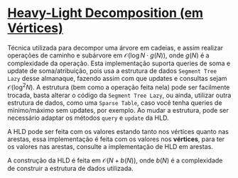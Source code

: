 # [Heavy-Light Decomposition (em Vértices)](hld.cpp)

Técnica utilizada para decompor uma árvore em cadeias, e assim realizar operações de caminho e subárvore em $\mathcal{O}(\log N \cdot g(N))$, onde $g(N)$ é a complexidade da operação. Esta implementação suporta queries de soma e update de soma/atribuição, pois usa a estrutura de dados `Segment Tree Lazy` desse almanaque, fazendo assim com que updates e consultas sejam  $\mathcal{O}(\log^2 N)$. A estrutura (bem como a operação feita nela) pode ser facilmente trocada, basta alterar o código da `Segment Tree Lazy`, ou ainda, utilizar outra estrutura de dados, como uma `Sparse Table`, caso você tenha queries de mínimo/máximo sem updates, por exemplo. Ao mudar a estrutura, pode ser necessário adaptar os métodos `query` e `update` da HLD.

A HLD pode ser feita com os valores estando tanto nos vértices quanto nas arestas, essa implementação é feita com os valores nos **vértices**, para ter os valores nas arestas, consulte a implementação de HLD em arestas.

A construção da HLD é feita em $\mathcal{O}(N + b(N))$, onde $b(N)$ é a complexidade de construir a estrutura de dados utilizada.